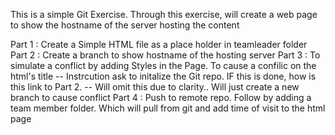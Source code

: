 This is a simple Git Exercise.
Through this exercise, will create a web page to show the hostname of the server hosting the content

Part 1 : Create a Simple HTML file as a place holder in teamleader folder
Part 2 : Create a branch to show hostname of the hosting server
Part 3 : To simulate a conflict by adding Styles in the Page. To cause a confilic on the html's title
        -- Instrcution ask to initalize the Git repo. IF this is done, how is this link to Part 2. 
        -- Will omit this due to clarity.. Will just create a new branch to cause conflict
Part 4 : Push to remote repo. Follow by adding a team member folder. Which will pull from git and add time of visit to the html page